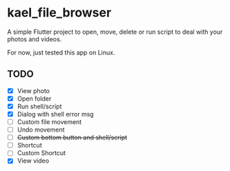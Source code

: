 # kael_file_browser
A simple Flutter project to open, move, delete or run script to deal with your photos and videos.

For now, just tested this app on Linux.
## TODO
- [x] View photo
- [x] Open folder
- [x] Run shell/script
- [x] Dialog with shell error msg
- [ ] Custom file movement
- [ ] Undo movement
- [ ] ~~Custom bottom button and shell/script~~
- [ ] Shortcut
- [ ] Custom Shortcut
- [x] View video
